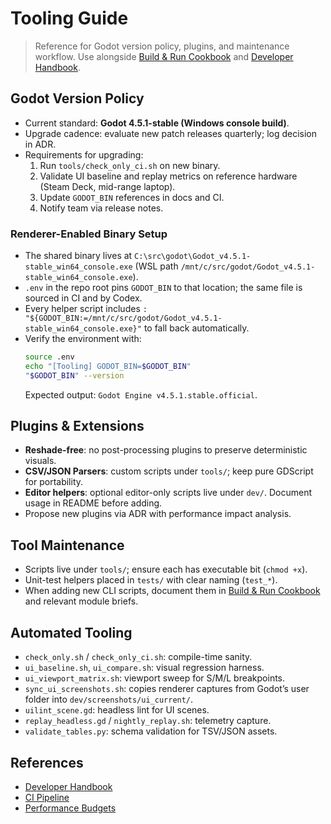 # Tooling Guide

> Reference for Godot version policy, plugins, and maintenance workflow. Use alongside [Build & Run Cookbook](Build_Cookbook.md) and [Developer Handbook](../Developer_Handbook.md).

## Godot Version Policy
- Current standard: **Godot 4.5.1-stable (Windows console build)**.
- Upgrade cadence: evaluate new patch releases quarterly; log decision in ADR.
- Requirements for upgrading:
  1. Run `tools/check_only_ci.sh` on new binary.
  2. Validate UI baseline and replay metrics on reference hardware (Steam Deck, mid-range laptop).
  3. Update `GODOT_BIN` references in docs and CI.
  4. Notify team via release notes.

### Renderer-Enabled Binary Setup
- The shared binary lives at `C:\src\godot\Godot_v4.5.1-stable_win64_console.exe` (WSL path `/mnt/c/src/godot/Godot_v4.5.1-stable_win64_console.exe`).
- `.env` in the repo root pins `GODOT_BIN` to that location; the same file is sourced in CI and by Codex.
- Every helper script includes `: "${GODOT_BIN:=/mnt/c/src/godot/Godot_v4.5.1-stable_win64_console.exe}"` to fall back automatically.
- Verify the environment with:
  ```bash
  source .env
  echo "[Tooling] GODOT_BIN=$GODOT_BIN"
  "$GODOT_BIN" --version
  ```
  Expected output: `Godot Engine v4.5.1.stable.official`.

## Plugins & Extensions
- **Reshade-free**: no post-processing plugins to preserve deterministic visuals.
- **CSV/JSON Parsers**: custom scripts under `tools/`; keep pure GDScript for portability.
- **Editor helpers**: optional editor-only scripts live under `dev/`. Document usage in README before adding.
- Propose new plugins via ADR with performance impact analysis.

## Tool Maintenance
- Scripts live under `tools/`; ensure each has executable bit (`chmod +x`).
- Unit-test helpers placed in `tests/` with clear naming (`test_*`).
- When adding new CLI scripts, document them in [Build & Run Cookbook](Build_Cookbook.md) and relevant module briefs.

## Automated Tooling
- `check_only.sh` / `check_only_ci.sh`: compile-time sanity.
- `ui_baseline.sh`, `ui_compare.sh`: visual regression harness.
- `ui_viewport_matrix.sh`: viewport sweep for S/M/L breakpoints.
- `sync_ui_screenshots.sh`: copies renderer captures from Godot’s user folder into `dev/screenshots/ui_current/`.
- `uilint_scene.gd`: headless lint for UI scenes.
- `replay_headless.gd` / `nightly_replay.sh`: telemetry capture.
- `validate_tables.py`: schema validation for TSV/JSON assets.

## References
- [Developer Handbook](../Developer_Handbook.md)
- [CI Pipeline](../qa/CI_Pipeline.md)
- [Performance Budgets](../quality/Performance_Budgets.md)
